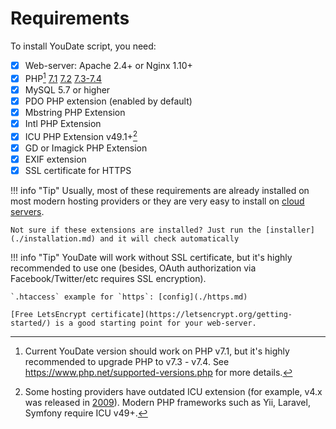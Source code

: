 # Requirements

To install YouDate script, you need:

- [X] Web-server: Apache 2.4+ or Nginx 1.10+
- [X] PHP[^1]  [<span class="badge badge-danger">7.1</span>](https://www.php.net/supported-versions.php) [<span class="badge badge-warning">7.2</span>](https://www.php.net/supported-versions.php) [<span class="badge badge-success">7.3-7.4</span>](https://www.php.net/supported-versions.php)
- [X] MySQL 5.7 or higher
- [X] PDO PHP extension (enabled by default)
- [X] Mbstring PHP Extension
- [X] Intl PHP Extension
- [X] ICU PHP Extension v49.1+[^2] 
- [X] GD or Imagick PHP Extension
- [X] EXIF extension
- [X] SSL certificate for HTTPS

!!! info "Tip"
    Usually, most of these requirements are already installed on most modern hosting providers or they are very easy to install on [cloud servers](https://m.do.co/c/fb640e5ae52b).
    
    Not sure if these extensions are installed? Just run the [installer](./installation.md) and it will check automatically
    
!!! info "Tip"
    YouDate will work without SSL certificate, but it's highly recommended to use one (besides, OAuth authorization via Facebook/Twitter/etc requires SSL encryption). 
    
    `.htaccess` example for `https`: [config](./https.md)
    
    [Free LetsEncrypt certificate](https://letsencrypt.org/getting-started/) is a good starting point for your web-server.

[^1]: Current YouDate version should work on PHP v7.1, but it's highly recommended to upgrade PHP to v7.3 - v7.4. See https://www.php.net/supported-versions.php for more details.
[^2]: 
    Some hosting providers have outdated ICU extension (for example, v4.x was released in [2009](http://site.icu-project.org/download/48)). 
    Modern PHP frameworks such as Yii, Laravel, Symfony require ICU v49+.
